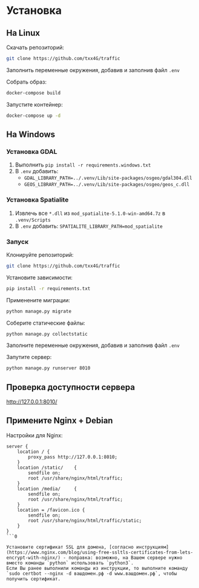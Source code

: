 # Установка

## На Linux

Скачать репозиторий:

```sh
git clone https://github.com/txx4G/traffic
```

Заполнить переменные окружения, добавив и заполнив файл `.env`

Собрать образ:

```sh
docker-compose build
```

Запустите контейнер:

```sh
docker-compose up -d
```

## На Windows

### Установка GDAL

1. Выполнить `pip install -r requirements.windows.txt`
3. В `.env` добавить:
    - `GDAL_LIBRARY_PATH=../.venv/Lib/site-packages/osgeo/gdal304.dll`
    - `GEOS_LIBRARY_PATH=../.venv/Lib/site-packages/osgeo/geos_c.dll`

### Установка Spatialite

1. Извлечь все `*.dll` из `mod_spatialite-5.1.0-win-amd64.7z` в `.venv/Scripts`
3. В `.env` добавить: `SPATIALITE_LIBRARY_PATH=mod_spatialite`

### Запуск

Клонируйте репозиторий:

```sh
git clone https://github.com/txx4G/traffic
```

Установите зависимости:

```sh
pip install -r requirements.txt
```

Применените миграции:

```sh
python manage.py migrate
```

Соберите статические файлы:

```sh
python manage.py collectstatic
```


Заполните переменные окружения, добавив и заполнив файл `.env`

Запутите сервер:

```sh
python manage.py runserver 8010
```

## Проверка доступности сервера

<http://127.0.0.1:8010/>

## Примените Nginx + Debian

Настройки для Nginx:

```
server {
    location / {
        proxy_pass http://127.0.0.1:8010;
    }
    location /static/	 {
        sendfile on;
        root /usr/share/nginx/html/traffic;
    }
    location /media/	 {
        sendfile on;
        root /usr/share/nginx/html/traffic;
    }
    location = /favicon.ico {
        sendfile on;
        root /usr/share/nginx/html/traffic/static;
    }
}
```0

Установите сертификат SSL для домена, [согласно инструкциям](https://www.nginx.com/blog/using-free-ssltls-certificates-from-lets-encrypt-with-nginx/) - поправка: возможно, на Вашем сервере нужно вместо команды `python` использовать `python3`.
Если Вы ранее выполнили команды из инструкции, то выполните команду `sudo certbot --nginx -d вашдомен.рф -d www.вашдомен.рф`, чтобы получить сертификат.

